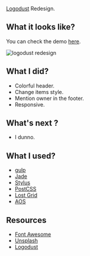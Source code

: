 [Logodust](http://www.logodust.com) Redesign.

## What it looks like?
You can check the demo [here](https://bourhaouta.github.io/logodust-redesign).

![logodust redesign](https://d17oy1vhnax1f7.cloudfront.net/items/2I3v1n2L2r3E1R1a2F1O/P.png?v=fe72bce5)



## What I did?
* Colorful header.
* Change items style.
* Mention owner in the footer.
* Responsive.



## What's next ?
* I dunno.



## What I used?
* [gulp](http://gulpjs.com/)
* [Jade](https://pugjs.org/api/getting-started.html)
* [Stylus](http://stylus-lang.com)
* [PostCSS](http://postcss.org)
* [Lost Grid](https://github.com/peterramsing/lost)
* [AOS](https://michalsnik.github.io/aos)



## Resources
* [Font Awesome](http://fontawesome.io)
* [Unsplash](https://unsplash.com)
* [Logodust](https://logodust.com)